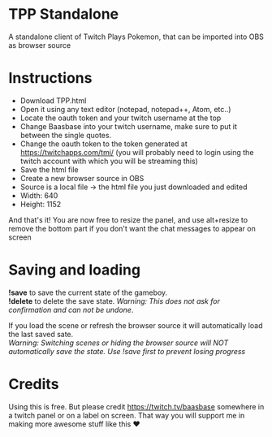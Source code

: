 # TPP Standalone
A standalone client of Twitch Plays Pokemon, that can be imported into OBS as browser source

# Instructions
- Download TPP.html
- Open it using any text editor (notepad, notepad++, Atom, etc..)
- Locate the oauth token and your twitch username at the top
- Change Baasbase into your twitch username, make sure to put it between the single quotes.
- Change the oauth token to the token generated at https://twitchapps.com/tmi/ (you will probably need to login using the twitch account with which you will be streaming this)
- Save the html file
- Create a new browser source in OBS
- Source is a local file -> the html file you just downloaded and edited
- Width: 640
- Height: 1152

And that's it! You are now free to resize the panel, and use alt+resize to remove the bottom part if you don't want the chat messages to appear on screen

# Saving and loading
**!save** to save the current state of the gameboy.  
**!delete** to delete the save state. *Warning: This does not ask for confirmation and can not be undone*.

If you load the scene or refresh the browser source it will automatically load the last saved sate.  
*Warning: Switching scenes or hiding the browser source will NOT automatically save the state. Use !save first to prevent losing progress*

# Credits
Using this is free. But please credit https://twitch.tv/baasbase somewhere in a twitch panel or on a label on screen. That way you will support me in making more awesome stuff like this ❤
